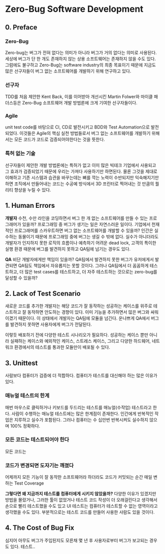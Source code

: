 # Zero-Bug Software Development

## 0. Preface
### Zero-Bug
Zero-bug는 버그가 전혀 없다는 의미가 아니라 버그가 거의 없다는 의미로 사용된다.
세상에 버그가 단 한 개도 존재하지 않는 상용 소프트웨어는 존재하지 않을 수도 있다.
그럼에도 불구하고 Zero-Bug는 software industry의 최종 목표이기 때문에 지금도 많은 선구자들이 버그 없는 소프트웨어를 개발하기 위해 연구하고 있다.

### 선구자
TDD를 처음 제안한 Kent Back, 이를 이어받아 개선시킨 Martin Folwer와 마이클 패더스등은 Zero-Bug 소프트웨어 개발 방법론에 크게 기여한 선구자들이다. 

### Agile
unit test code를 바탕으로 CI, CD로 발전시키고 BDD와 Test Automation으로 발전되었다.
이것들은 Agile의 핵심 실천 방법들로서 버그 없는 소프트웨어를 개발하기 위해서는 모든 코드가 코드로 검증되어야한다는 것을 뜻한다.

### 특허 없는 기술
선구자들이 제안한 개발 방법론에는 특허가 없고 이미 많은 빅테크 기업에서 사용되고 그 효과가 검증되었기 때문에 우리는 가져다 사용하기만 하면된다.
물론 그것을 제대로 이해하고 기존 시스템과 습관을 바꾸는데는 뼈를 깍는 노력이 수반되지만 익숙해지기만하면 조직에서 만들어내는 코드는 수공예 방식에서 3D 프린터로 찍어내는 것 만큼의 퀄리티 향상을 누릴 수 있다.

## 1. Human Errors
**개발자**
수천, 수만 라인을 코딩하면서 버그 한 개 없는 소프트웨어를 만들 수 있는 프로그래머가 있을까?
프로그래밍 중 버그가 생기는 일은 자연스러운 일이다.
기업에서 천재적인 프로그래머를 스카우트하면 버그 없는 소프트웨어를 개발할 수 있을까?
인간은 실수하는 동물이기 때문에 프로그래밍 중에 버그는 생길 수 밖에 없다.
실수가 아니더라도 개발자가 인지하지 못한 로직의 흐름이나 예측하기 어려운 dead lock, 고객의 특이한 실행 환경 때문에 버그를 발견하지 못하고 QA팀에 넘기는 경우도 있다.

**QA**
비단 개발자에게만 책임이 있을까?
QA팀에서 발견하지 못한 버그가 유저에게서 발견되면 QA팀도 책임에서 자유롭지는 못할 것이다.
그러나 QA팀에서 더 꼼꼼하게 테스트하고, 더 많은 test cases를 테스트하고, 더 자주 테스트하는 것으로는 zero-bug를 달성할 수 있을까?

## 2. Lack of Test Scenario
새로운 코드를 추가한 개발자는 해당 코드가 잘 동작하는 성공하는 케이스를 위주로 테스트하고 잘 동작하면 안도하는 경향이 있다. 이미 기능을 추가하면서 많은 버그와 싸워 이겼기 때문이다.
이 상태에서 개발자는 QA팀에 모듈을 넘긴다.
운나쁘게 QA에서 버그를 발견하지 못하면 사용자에게 버그가 전달된다.

이렇듯 배포하기 전에 다양한 테스트 시나리오가 필요하다.
성공하는 케이스 뿐만 아니라 실패하는 케이스와 예외적인 케이스, 스트레스 케이스,
그리고 다양한 하드웨어, 네트워크 환경에서의 테스트를 통과한 모듈만이 배포될 수 있다.

## 3. Unittest
사람보다 컴퓨터가 검증에 더 적합하다. 컴퓨터가 테스트를 대신해야 하는 많은 이유가 있다.

### 매뉴얼 테스트의 한계
매번 마우스로 클릭하거나 키보드를 두드리는 테스트를 매뉴얼(수작업) 테스트라고 한다.
사람이 수행하는 매뉴얼 테스트에는 많은 한계점이 존재한다.
인간에게 반복적인 작업은 지루하고 실수가 포함된다.
그러나 컴퓨터는 수 십만번 반복시켜도 실수하지 않으며 100% 정확하다.

### 모든 코드는 테스트되어야 한다
모든 코드는 

### 코드가 변경되면 도자기는 깨졌다
어제까지 모든 기능이 잘 동작한 소프트웨어라 하더라도 
코드가 커밋되는 순간 
매일 변하는 Test Coverage

**그렇다면 왜 지금까지 테스트를 컴퓨터에게 시키지 않았을까?**
다양한 이유가 있겠지만
방법을 몰랐거나, 그러한 툴이 없었거나
테스트 코드 작성이 더 오래걸린다고 생각해서 손으로 빨리 테스트했을 수도 있고
UI 테스트는 컴퓨터가 테스트할 수 없는 영역이라고 생각했을 수도 있다.
부분적으로는 테스트 코드를 만들어 사용한 사람도 있을 것이다.

## 4. The Cost of Bug Fix
심지어 아무도 버그가 주입된지도 모른채 몇 년 후 사용자로부터 버그가 보고되는 경우도 있다.
테스트..